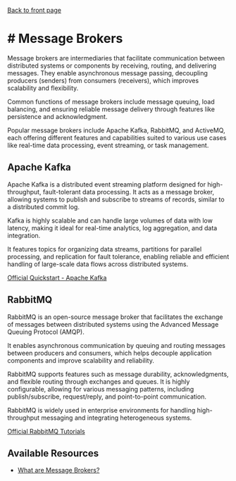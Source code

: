 [Back to front page](topics/backend-software-engineering/backend-software-engineering.md)

# # Message Brokers

Message brokers are intermediaries that facilitate communication between distributed systems or components by receiving, routing, and delivering messages. They enable asynchronous message passing, decoupling producers (senders) from consumers (receivers), which improves scalability and flexibility. 

Common functions of message brokers include message queuing, load balancing, and ensuring reliable message delivery through features like persistence and acknowledgment. 

Popular message brokers include Apache Kafka, RabbitMQ, and ActiveMQ, each offering different features and capabilities suited to various use cases like real-time data processing, event streaming, or task management.

## Apache Kafka

Apache Kafka is a distributed event streaming platform designed for high-throughput, fault-tolerant data processing. It acts as a message broker, allowing systems to publish and subscribe to streams of records, similar to a distributed commit log. 

Kafka is highly scalable and can handle large volumes of data with low latency, making it ideal for real-time analytics, log aggregation, and data integration. 

It features topics for organizing data streams, partitions for parallel processing, and replication for fault tolerance, enabling reliable and efficient handling of large-scale data flows across distributed systems.

[Official Quickstart - Apache Kafka](https://kafka.apache.org/quickstart)

## RabbitMQ

RabbitMQ is an open-source message broker that facilitates the exchange of messages between distributed systems using the Advanced Message Queuing Protocol (AMQP). 

It enables asynchronous communication by queuing and routing messages between producers and consumers, which helps decouple application components and improve scalability and reliability. 

RabbitMQ supports features such as message durability, acknowledgments, and flexible routing through exchanges and queues. It is highly configurable, allowing for various messaging patterns, including publish/subscribe, request/reply, and point-to-point communication. 

RabbitMQ is widely used in enterprise environments for handling high-throughput messaging and integrating heterogeneous systems.

[Official RabbitMQ Tutorials](https://www.rabbitmq.com/getstarted.html)
## Available Resources

- [What are Message Brokers?](https://www.ibm.com/topics/message-brokers)